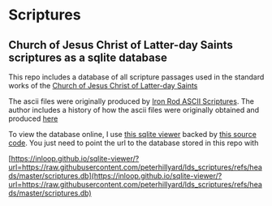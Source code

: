 # Scriptures

## Church of Jesus Christ of Latter-day Saints scriptures as a sqlite database

This repo includes a database of all scripture passages used in the standard works of the [Church of Jesus Christ of Latter-day Saints](https://www.churchofjesuschrist.org)

The ascii files were originally produced by [Iron Rod ASCII Scriptures](http://ldsguy.tripod.com/Iron-rod/). The author includes a history of how the ascii files were originally obtained and produced [here](http://ldsguy.tripod.com/Iron-rod/00.Readme.html)

To view the database online, I use [this sqlite viewer](http://inloop.github.io/sqlite-viewer) backed by [this source code](https://github.com/inloop/sqlite-viewer). You just need to point the url to the database stored in this repo with

[https://inloop.github.io/sqlite-viewer/?url=https://raw.githubusercontent.com/peterhillyard/lds_scriptures/refs/heads/master/scriptures.db](https://inloop.github.io/sqlite-viewer/?url=https://raw.githubusercontent.com/peterhillyard/lds_scriptures/refs/heads/master/scriptures.db)

